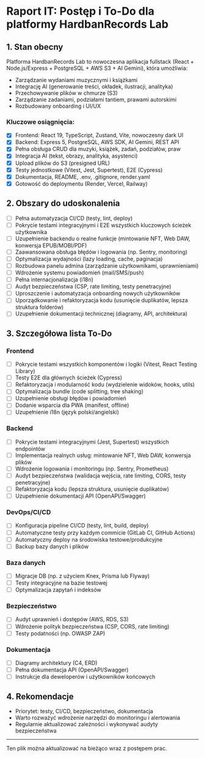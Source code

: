 # Raport IT: Postęp i To-Do dla platformy HardbanRecords Lab

## 1. Stan obecny

Platforma HardbanRecords Lab to nowoczesna aplikacja fullstack (React + Node.js/Express + PostgreSQL + AWS S3 + AI Gemini), która umożliwia:
- Zarządzanie wydaniami muzycznymi i książkami
- Integrację AI (generowanie treści, okładek, ilustracji, analityka)
- Przechowywanie plików w chmurze (S3)
- Zarządzanie zadaniami, podziałami tantiem, prawami autorskimi
- Rozbudowany onboarding i UI/UX

### Kluczowe osiągnięcia:
- [x] Frontend: React 19, TypeScript, Zustand, Vite, nowoczesny dark UI
- [x] Backend: Express 5, PostgreSQL, AWS SDK, AI Gemini, REST API
- [x] Pełna obsługa CRUD dla muzyki, książek, zadań, podziałów, praw
- [x] Integracja AI (tekst, obrazy, analityka, asystenci)
- [x] Upload plików do S3 (presigned URL)
- [x] Testy jednostkowe (Vitest, Jest, Supertest), E2E (Cypress)
- [x] Dokumentacja, README, .env, .gitignore, render.yaml
- [x] Gotowość do deploymentu (Render, Vercel, Railway)

## 2. Obszary do udoskonalenia

- [ ] Pełna automatyzacja CI/CD (testy, lint, deploy)
- [ ] Pokrycie testami integracyjnymi i E2E wszystkich kluczowych ścieżek użytkownika
- [ ] Uzupełnienie backendu o realne funkcje (mintowanie NFT, Web DAW, konwersja EPUB/MOBI/PDF)
- [ ] Zaawansowana obsługa błędów i logowania (np. Sentry, monitoring)
- [ ] Optymalizacja wydajności (lazy loading, cache, paginacja)
- [ ] Rozbudowa panelu admina (zarządzanie użytkownikami, uprawnieniami)
- [ ] Wdrożenie systemu powiadomień (mail/SMS/push)
- [ ] Pełna internacjonalizacja (i18n)
- [ ] Audyt bezpieczeństwa (CSP, rate limiting, testy penetracyjne)
- [ ] Uproszczenie i automatyzacja onboarding nowych użytkowników
- [ ] Uporządkowanie i refaktoryzacja kodu (usunięcie duplikatów, lepsza struktura folderów)
- [ ] Uzupełnienie dokumentacji technicznej (diagramy, API, architektura)

## 3. Szczegółowa lista To-Do

### Frontend
- [ ] Pokrycie testami wszystkich komponentów i logiki (Vitest, React Testing Library)
- [ ] Testy E2E dla głównych ścieżek (Cypress)
- [ ] Refaktoryzacja i modularność kodu (wydzielenie widoków, hooks, utils)
- [ ] Optymalizacja bundle (code splitting, tree shaking)
- [ ] Uzupełnienie obsługi błędów i powiadomień
- [ ] Dodanie wsparcia dla PWA (manifest, offline)
- [ ] Uzupełnienie i18n (język polski/angielski)

### Backend
- [ ] Pokrycie testami integracyjnymi (Jest, Supertest) wszystkich endpointów
- [ ] Implementacja realnych usług: mintowanie NFT, Web DAW, konwersja plików
- [ ] Wdrożenie logowania i monitoringu (np. Sentry, Prometheus)
- [ ] Audyt bezpieczeństwa (walidacja wejścia, rate limiting, CORS, testy penetracyjne)
- [ ] Refaktoryzacja kodu (lepsza struktura, usunięcie duplikatów)
- [ ] Uzupełnienie dokumentacji API (OpenAPI/Swagger)

### DevOps/CI/CD
- [ ] Konfiguracja pipeline CI/CD (testy, lint, build, deploy)
- [ ] Automatyczne testy przy każdym commicie (GitLab CI, GitHub Actions)
- [ ] Automatyczny deploy na środowiska testowe/produkcyjne
- [ ] Backup bazy danych i plików

### Baza danych
- [ ] Migracje DB (np. z użyciem Knex, Prisma lub Flyway)
- [ ] Testy integracyjne na bazie testowej
- [ ] Optymalizacja zapytań i indeksów

### Bezpieczeństwo
- [ ] Audyt uprawnień i dostępów (AWS, RDS, S3)
- [ ] Wdrożenie polityk bezpieczeństwa (CSP, CORS, rate limiting)
- [ ] Testy podatności (np. OWASP ZAP)

### Dokumentacja
- [ ] Diagramy architektury (C4, ERD)
- [ ] Pełna dokumentacja API (OpenAPI/Swagger)
- [ ] Instrukcje dla deweloperów i użytkowników końcowych

## 4. Rekomendacje

- Priorytet: testy, CI/CD, bezpieczeństwo, dokumentacja
- Warto rozważyć wdrożenie narzędzi do monitoringu i alertowania
- Regularnie aktualizować zależności i wykonywać audyty bezpieczeństwa

---

Ten plik można aktualizować na bieżąco wraz z postępem prac.
